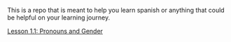 This is a repo that is meant to help you learn spanish or anything that could be helpful on your learning journey.

[Lesson 1.1: Pronouns and Gender](https://github.com/AlsoAHuman/LearnSpanish/blob/main/Lessons/1.1%20Pronouns%20and%20Gender)